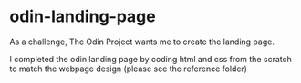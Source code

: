 # odin-landing-page

As a challenge, The Odin Project wants me to create the landing
page.

I completed the odin landing page by coding html and css from
the scratch to match the webpage design (please see the reference 
folder)
